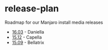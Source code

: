 # release-plan
Roadmap for our Manjaro install media releases

* [16.03](https://github.com/manjaro/release-plan/milestones/16.03) - Daniella
* [15.12](https://github.com/manjaro/release-plan/milestones/15.12) - Capella
* [15.09](https://github.com/manjaro/release-plan/milestones/15.09) - Bellatrix
